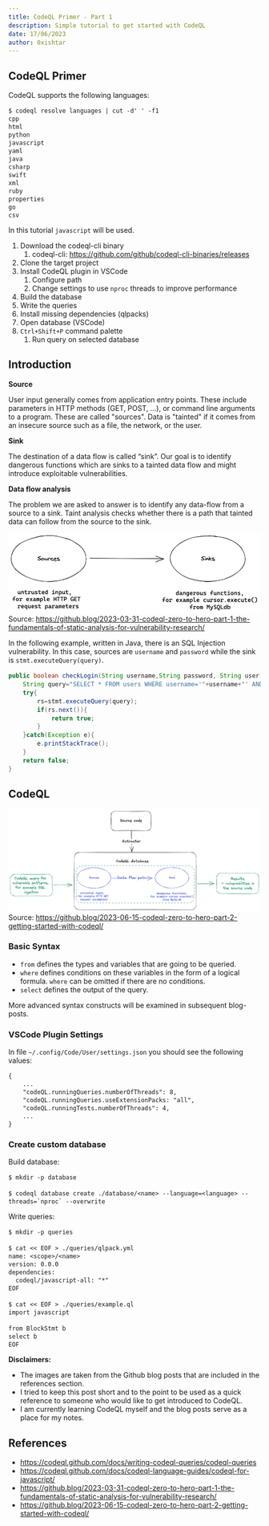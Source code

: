 ```yaml
---
title: CodeQL Primer - Part 1
description: Simple tutorial to get started with CodeQL
date: 17/06/2023
author: 0xishtar
---
```


## CodeQL Primer

CodeQL supports the following languages:

```shell
$ codeql resolve languages | cut -d' ' -f1
cpp
html
python
javascript
yaml
java
csharp
swift
xml
ruby
properties
go
csv
```

In this tutorial `javascript` will be used.

1. Download the codeql-cli binary
   1. codeql-cli: https://github.com/github/codeql-cli-binaries/releases
2. Clone the target project
3. Install CodeQL plugin in VSCode
   1. Configure path
   2. Change settings to use `nproc` threads to improve performance
4. Build the database
5. Write the queries
6. Install missing dependencies (qlpacks)
7. Open database (VSCode)
8. `Ctrl+Shift+P` command palette
   1. Run query on selected database

## Introduction

**Source**

User input generally comes from application entry points. These include parameters in HTTP methods (GET, POST, ...), or command line arguments to a program. These are called  "sources". Data is "tainted" if it comes from an insecure source such as a file, the network, or the user.

**Sink**

The destination of a data flow is called “sink”. Our goal is to identify dangerous functions which are sinks to a tainted data flow and might introduce exploitable vulnerabilities.

**Data flow analysis**

The problem we are asked to answer is to identify any data-flow from a source to a sink. Taint analysis checks whether there is a path that tainted data can follow from the source to the sink.

![img](./assets/codeql2.png)Source: https://github.blog/2023-03-31-codeql-zero-to-hero-part-1-the-fundamentals-of-static-analysis-for-vulnerability-research/

In the following example, written in Java, there is an SQL Injection vulnerability. In this case, sources are `username` and `password` while the sink is `stmt.executeQuery(query)`.

```java
public boolean checkLogin(String username,String password, String user){
    String query="SELECT * FROM users WHERE username='"+username+"' AND password='"+password+"' LIMIT 1";
    try{
        rs=stmt.executeQuery(query);
        if(rs.next()){
            return true;
        }
    }catch(Exception e){
        e.printStackTrace();
    }
    return false;
}
```

## CodeQL

![img](./assets/image5.png)Source: https://github.blog/2023-06-15-codeql-zero-to-hero-part-2-getting-started-with-codeql/

### Basic Syntax

- `from` defines the types and variables that are going to be queried.
- `where` defines conditions on these variables in the form of a logical formula. `where` can be omitted if there are no conditions.
- `select` defines the output of the query.

More advanced syntax constructs will be examined in subsequent blog-posts.

### VSCode Plugin Settings

In file `~/.config/Code/User/settings.json` you should see the following values:

```
{
    ...
    "codeQL.runningQueries.numberOfThreads": 8,
    "codeQL.runningQueries.useExtensionPacks: "all",
    "codeQL.runningTests.numberOfThreads": 4,
    ...
}
```

### Create custom database

Build database:

```shell
$ mkdir -p database

$ codeql database create ./database/<name> --language=<language> --threads=`nproc` --overwrite
```

Write queries:

```shell
$ mkdir -p queries

$ cat << EOF > ./queries/qlpack.yml
name: <scope>/<name>
version: 0.0.0
dependencies:
  codeql/javascript-all: "*"
EOF

$ cat << EOF > ./queries/example.ql
import javascript

from BlockStmt b
select b
EOF
```

**Disclaimers:**

- The images are taken from the Github blog posts that are included in the references section.
- I tried to keep this post short and to the point to be used as a quick reference to someone who would like to get introduced to CodeQL.
- I am currently learning CodeQL myself and the blog posts serve as a place for my notes.

## References

- https://codeql.github.com/docs/writing-codeql-queries/codeql-queries
- https://codeql.github.com/docs/codeql-language-guides/codeql-for-javascript/
- https://github.blog/2023-03-31-codeql-zero-to-hero-part-1-the-fundamentals-of-static-analysis-for-vulnerability-research/
- https://github.blog/2023-06-15-codeql-zero-to-hero-part-2-getting-started-with-codeql/

